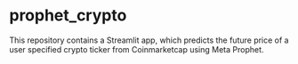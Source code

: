 # prophet_crypto

This repository contains a Streamlit app, which predicts the future price of a user specified crypto ticker from Coinmarketcap using Meta Prophet.
